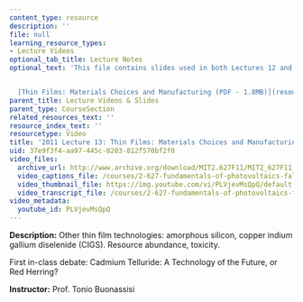 ```yaml
---
content_type: resource
description: ''
file: null
learning_resource_types:
- Lecture Videos
optional_tab_title: Lecture Notes
optional_text: 'This file contains slides used in both Lectures 12 and 13.


  [Thin Films: Materials Choices and Manufacturing (PDF - 1.8MB)](resources/mit2_627f13_lec12-13)'
parent_title: Lecture Videos & Slides
parent_type: CourseSection
related_resources_text: ''
resource_index_text: ''
resourcetype: Video
title: '2011 Lecture 13: Thin Films: Materials Choices and Manufacturing, Part II'
uid: 37e9f3f4-aa97-445c-8203-812f570bf2f0
video_files:
  archive_url: http://www.archive.org/download/MIT2.627F11/MIT2_627F11_lec13_300k.mp4
  video_captions_file: /courses/2-627-fundamentals-of-photovoltaics-fall-2013/c75ac45770fb5028bc2b50459b5e7c24_PLVjevMsQpQ.vtt
  video_thumbnail_file: https://img.youtube.com/vi/PLVjevMsQpQ/default.jpg
  video_transcript_file: /courses/2-627-fundamentals-of-photovoltaics-fall-2013/27d334d87a8204e601b423aea3c48904_PLVjevMsQpQ.pdf
video_metadata:
  youtube_id: PLVjevMsQpQ
---
```


**Description:** Other thin film technologies: amorphous silicon, copper indium gallium diselenide (CIGS). Resource abundance, toxicity.

First in-class debate: Cadmium Telluride: A Technology of the Future, or Red Herring?

**Instructor:** Prof. Tonio Buonassisi